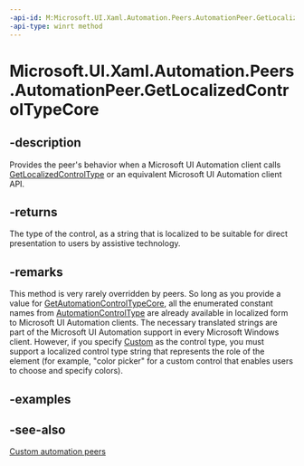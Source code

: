 ```yaml
---
-api-id: M:Microsoft.UI.Xaml.Automation.Peers.AutomationPeer.GetLocalizedControlTypeCore
-api-type: winrt method
---
```


<!-- Method syntax
virtual protected string GetLocalizedControlTypeCore()
-->

# Microsoft.UI.Xaml.Automation.Peers.AutomationPeer.GetLocalizedControlTypeCore

## -description
Provides the peer's behavior when a Microsoft UI Automation client calls [GetLocalizedControlType](automationpeer_getlocalizedcontroltype_677460473.md) or an equivalent Microsoft UI Automation client API.

## -returns
The type of the control, as a string that is localized to be suitable for direct presentation to users by assistive technology.

## -remarks
This method is very rarely overridden by peers. So long as you provide a value for [GetAutomationControlTypeCore](automationpeer_getautomationcontroltypecore_1718556232.md), all the enumerated constant names from [AutomationControlType](automationcontroltype.md) are already available in localized form to Microsoft UI Automation clients. The necessary translated strings are part of the Microsoft UI Automation support in every Microsoft Windows client. However, if you specify [Custom](automationcontroltype.md) as the control type, you must support a localized control type string that represents the role of the element (for example, "color picker" for a custom control that enables users to choose and specify colors).

## -examples

## -see-also
[Custom automation peers](/windows/uwp/accessibility/custom-automation-peers)
